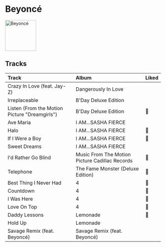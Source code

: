 
# Beyoncé


<img src="https://i.scdn.co/image/ab6761610000e5eb676338904deb80cffb568216" alt="Beyoncé" width="100" />

## Tracks

| Track                                         | Album                                          | Liked   |
|:----------------------------------------------|:-----------------------------------------------|:--------|
| Crazy In Love (feat. Jay-Z)                   | Dangerously In Love                            |         |
| Irreplaceable                                 | B'Day Deluxe Edition                           |         |
| Listen (From the Motion Picture "Dreamgirls") | B'Day Deluxe Edition                           | 💚       |
| Ave Maria                                     | I AM...SASHA FIERCE                            |         |
| Halo                                          | I AM...SASHA FIERCE                            | 💚       |
| If I Were a Boy                               | I AM...SASHA FIERCE                            | 💚       |
| Sweet Dreams                                  | I AM...SASHA FIERCE                            |         |
| I'd Rather Go Blind                           | Music From The Motion Picture Cadillac Records | 💚       |
| Telephone                                     | The Fame Monster (Deluxe Edition)              | 💚       |
| Best Thing I Never Had                        | 4                                              | 💚       |
| Countdown                                     | 4                                              | 💚       |
| I Was Here                                    | 4                                              | 💚       |
| Love On Top                                   | 4                                              | 💚       |
| Daddy Lessons                                 | Lemonade                                       | 💚       |
| Hold Up                                       | Lemonade                                       |         |
| Savage Remix (feat. Beyoncé)                  | Savage Remix (feat. Beyoncé)                   |         |